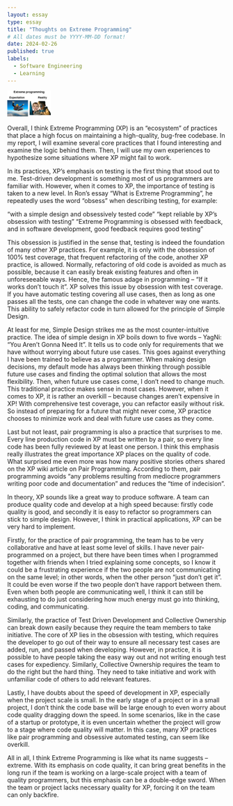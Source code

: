 ```yaml
---
layout: essay
type: essay
title: "Thoughts on Extreme Programming"
# All dates must be YYYY-MM-DD format!
date: 2024-02-26
published: true
labels:
  - Software Engineering
  - Learning
---
```


<img width="100px" class="rounded float-start pe-4" src="../img/extreme-programming/meme.png">

Overall, I think Extreme Programming (XP) is an “ecosystem” of practices that place a high focus on maintaining a high-quality, bug-free codebase. In my report, I will examine several core practices that I found interesting and examine the logic behind them. Then, I will use my own experiences to hypothesize some situations where XP might fail to work.

In its practices, XP’s emphasis on testing is the first thing that stood out to me. Test-driven development is something most of us programmers are familiar with. However, when it comes to XP, the importance of testing is taken to a new level. In Ron’s essay “What is Extreme Programming”, he repeatedly uses the word “obsess” when describing testing, for example: 

“with a simple design and obsessively tested code” 
“kept reliable by XP’s obsession with testing”
“Extreme Programming is obsessed with feedback, and in software development, good feedback requires good testing”

This obsession is justified in the sense that, testing is indeed the foundation of many other XP practices. For example, it is only with the obsession of 100% test coverage, that frequent refactoring of the code, another XP practice, is allowed. Normally, refactoring of old code is avoided as much as possible, because it can easily break existing features and often in unforeseeable ways. Hence, the famous adage in programming – “If it works don’t touch it”. XP solves this issue by obsession with test coverage. If you have automatic testing covering all use cases, then as long as one passes all the tests, one can change the code in whatever way one wants. This ability to safely refactor code in turn allowed for the principle of Simple Design.

At least for me, Simple Design strikes me as the most counter-intuitive practice. The idea of simple design in XP boils down to five words – YagNi: “You Aren’t Gonna Need It”. It tells us to code only for requirements that we have without worrying about future use cases. This goes against everything I have been trained to believe as a programmer. When making design decisions, my default mode has always been thinking through possible future use cases and finding the optimal solution that allows the most flexibility. Then, when future use cases come, I don’t need to change much. This traditional practice makes sense in most cases. However, when it comes to XP, it is rather an overkill – because changes aren’t expensive in XP! With comprehensive test coverage, you can refactor easily without risk. So instead of preparing for a future that might never come, XP practice chooses to minimize work and deal with future use cases as they come.

Last but not least, pair programming is also a practice that surprises to me. Every line production code in XP must be written by a pair, so every line code has been fully reviewed by at least one person. I think this emphasis really illustrates the great importance XP places on the quality of code. What surprised me even more was how many positive stories others shared on the XP wiki article on Pair Programming. According to them, pair programming avoids “any problems resulting from mediocre programmers writing poor code and documentation” and reduces the “time of indecision”.

In theory, XP sounds like a great way to produce software. A team can produce quality code and develop at a high speed because: firstly code quality is good, and secondly it is easy to refactor so programmers can stick to simple design. However, I think in practical applications, XP can be very hard to implement.

Firstly, for the practice of pair programming, the team has to be very collaborative and have at least some level of skills. I have never pair-programmed on a project, but there have been times when I programmed together with friends when I tried explaining some concepts, so I know it could be a frustrating experience if the two people are not communicating on the same level; in other words, when the other person “just don’t get it”. It could be even worse if the two people don’t have rapport between them. Even when both people are communicating well, I think it can still be exhausting to do just considering how much energy must go into thinking, coding, and communicating.

Similarly, the practice of Test Driven Development and Collective Ownership can break down easily because they require the team members to take initiative. The core of XP lies in the obsession with testing, which requires the developer to go out of their way to ensure all necessary test cases are added, run, and passed when developing. However, in practice, it is possible to have people taking the easy way out and not writing enough test cases for expediency. Similarly, Collective Ownership requires the team to do the right but the hard thing. They need to take initiative and work with unfamiliar code of others to add relevant features.

Lastly, I have doubts about the speed of development in XP, especially when the project scale is small. In the early stage of a project or in a small project, I don’t think the code base will be large enough to even worry about code quality dragging down the speed. In some scenarios, like in the case of a startup or prototype, it is even uncertain whether the project will grow to a stage where code quality will matter. In this case, many XP practices like pair programming and obsessive automated testing, can seem like overkill.

All in all, I think Extreme Programming is like what its name suggests – extreme. With its emphasis on code quality, it can bring great benefits in the long run if the team is working on a large-scale project with a team of quality programmers, but this emphasis can be a double-edge sword. When the team or project lacks necessary quality for XP, forcing it on the team can only backfire.
